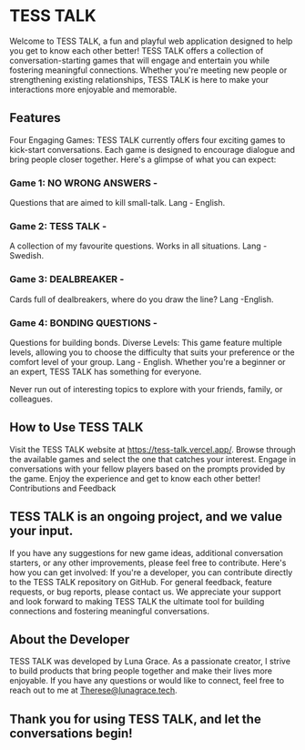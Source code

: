 # TESS TALK
Welcome to TESS TALK, a fun and playful web application designed to help you get to know each other better! TESS TALK offers a collection of conversation-starting games that will engage and entertain you while fostering meaningful connections. Whether you're meeting new people or strengthening existing relationships, TESS TALK is here to make your interactions more enjoyable and memorable.

## Features
Four Engaging Games: TESS TALK currently offers four exciting games to kick-start conversations. Each game is designed to encourage dialogue and bring people closer together. Here's a glimpse of what you can expect:

### Game 1: NO WRONG ANSWERS -
Questions that are aimed to kill small-talk. Lang - English.
### Game 2: TESS TALK -
A collection of my favourite questions. Works in all situations. Lang - Swedish.
### Game 3: DEALBREAKER - 
Cards full of dealbreakers, where do you draw the line? Lang -English.
### Game 4: BONDING QUESTIONS - 
Questions for building bonds. Diverse Levels: This game feature multiple levels, allowing you to choose the difficulty that suits your preference or the comfort level of your group. Lang - English.
Whether you're a beginner or an expert, TESS TALK has something for everyone.

Never run out of interesting topics to explore with your friends, family, or colleagues.

## How to Use TESS TALK
Visit the TESS TALK website at https://tess-talk.vercel.app/.
Browse through the available games and select the one that catches your interest.
Engage in conversations with your fellow players based on the prompts provided by the game.
Enjoy the experience and get to know each other better!
Contributions and Feedback

## TESS TALK is an ongoing project, and we value your input.
If you have any suggestions for new game ideas, additional conversation starters, or any other improvements, please feel free to contribute. Here's how you can get involved:
If you're a developer, you can contribute directly to the TESS TALK repository on GitHub.
For general feedback, feature requests, or bug reports, please contact us.
We appreciate your support and look forward to making TESS TALK the ultimate tool for building connections and fostering meaningful conversations.

## About the Developer
TESS TALK was developed by Luna Grace. As a passionate creator, I strive to build products that bring people together and make their lives more enjoyable. If you have any questions or would like to connect, feel free to reach out to me at Therese@lunagrace.tech.

## Thank you for using TESS TALK, and let the conversations begin!
